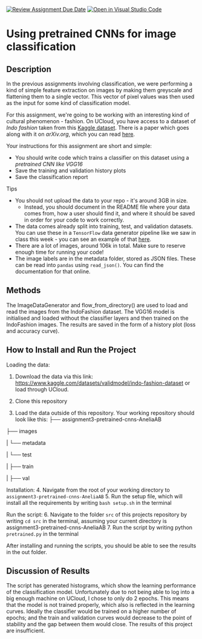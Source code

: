 [![Review Assignment Due Date](https://classroom.github.com/assets/deadline-readme-button-24ddc0f5d75046c5622901739e7c5dd533143b0c8e959d652212380cedb1ea36.svg)](https://classroom.github.com/a/Aj7Sf-j_)
[![Open in Visual Studio Code](https://classroom.github.com/assets/open-in-vscode-718a45dd9cf7e7f842a935f5ebbe5719a5e09af4491e668f4dbf3b35d5cca122.svg)](https://classroom.github.com/online_ide?assignment_repo_id=11016919&assignment_repo_type=AssignmentRepo)
# Using pretrained CNNs for image classification

## Description
In the previous assignments involving classification, we were performing a kind of simple feature extraction on images by making them greyscale and flattening them to a single vector. This vector of pixel values was then used as the input for some kind of classification model.

For this assignment, we're going to be working with an interesting kind of cultural phenomenon - fashion. On UCloud, you have access to a dataset of *Indo fashion* taken from this [Kaggle dataset](https://www.kaggle.com/datasets/validmodel/indo-fashion-dataset). There is a paper which goes along with it on *arXiv.org*, which you can read [here](https://arxiv.org/abs/2104.02830).

Your instructions for this assignment are short and simple:

- You should write code which trains a classifier on this dataset using a *pretrained CNN like VGG16*
- Save the training and validation history plots
- Save the classification report

Tips

- You should not upload the data to your repo - it's around 3GB in size.
  - Instead, you should document in the README file where your data comes from, how a user should find it, and where it should be saved in order for your code to work correctly.
- The data comes already split into training, test, and validation datasets. You can use these in a ```TensorFlow``` data generator pipeline like we saw in class this week - you can see an example of that [here](https://stackoverflow.com/questions/42443936/keras-split-train-test-set-when-using-imagedatagenerator).
- There are a lot of images, around 106k in total. Make sure to reserve enough time for running your code!
- The image labels are in the metadata folder, stored as JSON files. These can be read into ```pandas``` using ```read_json()```. You can find the documentation for that online.

## Methods
The ImageDataGenerator and flow_from_directory() are used to load and read the images from the IndoFashion dataset. The VGG16 model is initialised and loaded without the classifier layers and then trained on the IndoFashion images. The results are saved in the form of a history plot (loss and accuracy curve).

## How to Install and Run the Project
Loading the data:

1. Download the data via this link: https://www.kaggle.com/datasets/validmodel/indo-fashion-dataset or load through UCloud.

2. Clone this repository

3. Load the data outside of this repository. Your working repository should look like this:
├── assignment3-pretrained-cnns-AneliaAB

├── images

| └── metadata

| └── test

| ├── train

| ├── val

Installation:
4. Navigate from the root of your working directory to ```assignment3-pretrained-cnns-AneliaAB```
5. Run the setup file, which will install all the requirements by writing ```bash setup.sh``` in the terminal

Run the script:
6. Navigate to the folder ```src``` of this projects repository by writing ```cd src``` in the terminal, assuming your current directory is assignment3-pretrained-cnns-AneliaAB
7. Run the script by writing python ```pretrained.py``` in the terminal 

After installing and running the scripts, you should be able to see the results in the out folder.

## Discussion of Results
The script has generated histograms, which show the learning performance of the classification model. Unfortunately due to not being able to log into a big enough machine on UCloud, I chose to only do 2 epochs. This means that the model is not trained properly, which also is reflected in the learning curves. Ideally the classifier would be trained on a higher number of epochs; and the train and validation curves would decrease to the point of stability and the gap between them would close. The results of this project are insufficient. 
